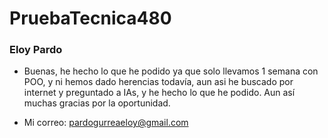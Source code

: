 # PruebaTecnica480

### Eloy Pardo

- Buenas, he hecho lo que he podido ya que solo llevamos 1 semana con POO, y ni hemos dado herencias todavía, aun asi he buscado por internet y preguntado a IAs, y he hecho lo que he podido. Aun así muchas gracias por la oportunidad.


- Mi correo: pardogurreaeloy@gmail.com